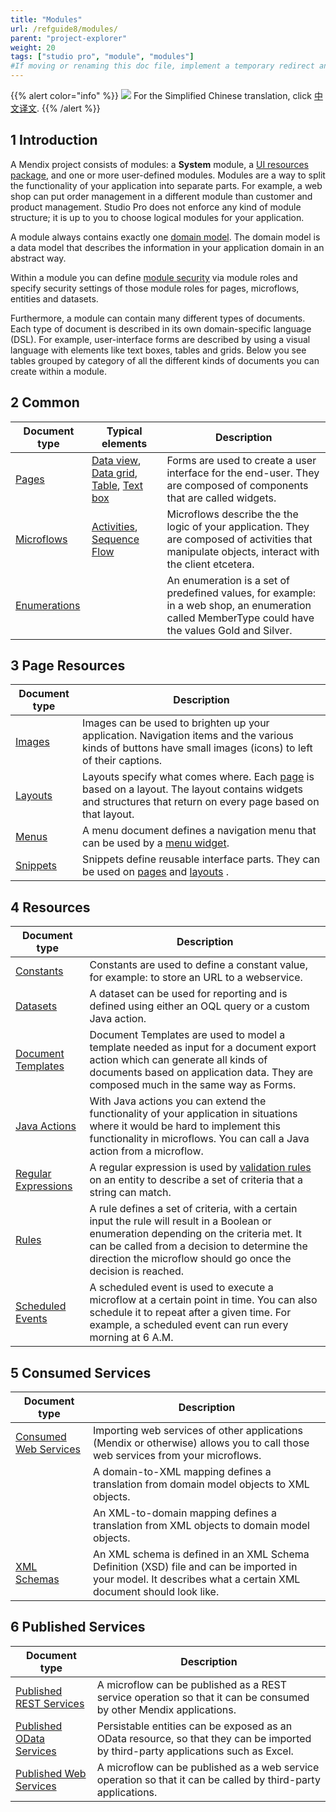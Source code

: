 ```yaml
---
title: "Modules"
url: /refguide8/modules/
parent: "project-explorer"
weight: 20
tags: ["studio pro", "module", "modules"]
#If moving or renaming this doc file, implement a temporary redirect and let the respective team know they should update the URL in the product. See Mapping to Products for more details.
---
```


{{% alert color="info" %}}
<img src="/attachments/china.png" style="display: inline-block; margin: 0" /> For the Simplified Chinese translation, click [中文译文](https://cdn.mendix.tencent-cloud.com/documentation/refguide8/modules.pdf).
{{% /alert %}}

## 1 Introduction

A Mendix project consists of modules: a **System** module, a [UI resources package](/refguide8/ui-resources-package/), and one or more user-defined modules. Modules are a way to split the functionality of your application into separate parts. For example, a web shop can put order management in a different module than customer and product management. Studio Pro does not enforce any kind of module structure; it is up to you to choose logical modules for your application.

A module always contains exactly one [domain model](/refguide8/domain-model/). The domain model is a data model that describes the information in your application domain in an abstract way.

Within a module you can define [module security](/refguide8/module-security/) via module roles and specify security settings of those module roles for pages, microflows, entities and datasets.

Furthermore, a module can contain many different types of documents. Each type of document is described in its own domain-specific language (DSL). For example, user-interface forms are described by using a visual language with elements like text boxes, tables and grids. Below you see tables grouped by category of all the different kinds of documents you can create within a module.

## 2 Common

| Document type | Typical elements | Description |
| --- | --- | --- |
| [Pages](/refguide8/pages/) | [Data view](/refguide8/data-view/), [Data grid](/refguide8/data-grid/), [Table](/refguide8/table/), [Text box](/refguide8/text-box/) | Forms are used to create a user interface for the end-user. They are composed of components that are called widgets. |
| [Microflows](/refguide8/microflows/) | [Activities](/refguide8/activities/), [Sequence Flow](/refguide8/sequence-flow/) | Microflows describe the the logic of your application. They are composed of activities that manipulate objects, interact with the client etcetera. |
| [Enumerations](/refguide8/enumerations/) |   | An enumeration is a set of predefined values, for example: in a web shop, an enumeration called MemberType could have the values Gold and Silver. |

## 3 Page Resources

| Document type | Description |
| --- | --- |
| [Images](/refguide8/images/) | Images can be used to brighten up your application. Navigation items and the various kinds of buttons have small images (icons) to left of their captions. |
| [Layouts](/refguide8/layout/) | Layouts specify what comes where. Each  [page](/refguide8/page/) is based on a layout. The layout contains widgets and structures that return on every page based on that layout.  |
| [Menus](/refguide8/menu/) | A menu document defines a navigation menu that can be used by a  [menu widget](/refguide8/menu-widgets/). |
| [Snippets](/refguide8/snippet/) | Snippets define reusable interface parts. They can be used on  [pages](/refguide8/page/) and  [layouts](/refguide8/layout/) . |

## 4 Resources

| Document type | Description |
| --- | --- |
| [Constants](/refguide8/constants/) | Constants are used to define a constant value, for example: to store an URL to a webservice. |
| [Datasets](/refguide8/data-sets/) | A dataset can be used for reporting and is defined using either an OQL query or a custom Java action. |
| [Document Templates](/refguide8/document-templates/) | Document Templates are used to model a template needed as input for a document export action which can generate all kinds of documents based on application data. They are composed much in the same way as Forms. |
| [Java Actions](/refguide8/java-actions/) | With Java actions you can extend the functionality of your application in situations where it would be hard to implement this functionality in microflows. You can call a Java action from a microflow. |
| [Regular Expressions](/refguide8/regular-expressions/) | A regular expression is used by [validation rules](/refguide8/validation-rules/) on an entity to describe a set of criteria that a string can match. |
| [Rules](/refguide8/rules/) | A rule defines a set of criteria, with a certain input the rule will result in a Boolean or enumeration depending on the criteria met. It can be called from a decision to determine the direction the microflow should go once the decision is reached. |
| [Scheduled Events](/refguide8/scheduled-events/) | A scheduled event is used to execute a microflow at a certain point in time. You can also schedule it to repeat after a given time. For example, a scheduled event can run every morning at 6 A.M. |

## 5 Consumed Services

| Document type | Description |
| --- | --- |
| [Consumed Web Services](/refguide8/consumed-web-services/) | Importing web services of other applications (Mendix or otherwise) allows you to call those web services from your microflows. |
|  | A domain-to-XML mapping defines a translation from domain model objects to XML objects. |
|  | An XML-to-domain mapping defines a translation from XML objects to domain model objects. |
| [XML Schemas](/refguide8/xml-schemas/) | An XML schema is defined in an XML Schema Definition (XSD) file and can be imported in your model. It describes what a certain XML document should look like. |

## 6 Published Services

| Document type | Description |
| --- | --- |
| [Published REST Services](/refguide8/published-rest-services/) | A microflow can be published as a REST service operation so that it can be consumed by other Mendix applications. |
| [Published OData Services](/refguide8/published-odata-services/) | Persistable entities can be exposed as an OData resource, so that they can be imported by third-party applications such as Excel. |
| [Published Web Services](/refguide8/published-web-services/) | A microflow can be published as a web service operation so that it can be called by third-party applications. |
